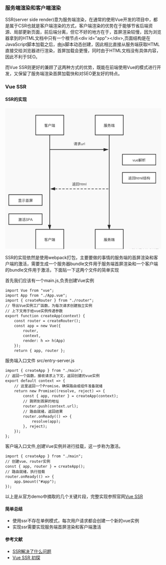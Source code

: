 
### 服务端渲染和客户端渲染
SSR(server side render)意为服务端渲染，在通常的使用Vue开发的项目中，都是属于CSR也就是客户端渲染的方式，客户端渲染的优势在于能够节省后端资源、局部更新页面，前后端分离，但它不好的地方在于，首屏渲染较慢，因为浏览器拿到的HTML文档中只有一个根节点\<div id="app">\</div>,页面结构是在JavaScript脚本加载之后，由js脚本动态创建，因此相比直接从服务端获取HTML直接交给浏览器进行渲染，首屏加载会更慢，同时由于HTML文档没有具体内容，因此不利于SEO。

而Vue SSR则更好的兼顾了这两种方式的优势，既能在前端使用Vue的模式进行开发，又保留了服务端渲染首屏加载快和对SEO更友好的特点。

### Vue SSR

#### SSR的实现
![SSR](./../images/SSR.jpg)

SSR的实现依然是使用webpack打包，主要要做的事情的服务端的首屏渲染和客户端的激活，需要生成一个服务器bundle文件用于服务端首屏渲染和一个客户端的bundle文件用于激活，下面贴一下这两个文件的简单实现

首先我们应该有一个main.js,负责创建Vue实例

```
import Vue from "vue";
import App from "./App.vue";
import { createRouter } from "./router";
// 导出Vue实例⼯⼚函数，为每次请求创建独⽴实例
// 上下⽂⽤于给vue实例传递参数
export function createApp(context) {
    const router = createRouter();
    const app = new Vue({
        router,
        context,
        render: h => h(App)
    });
    return { app, router };
```

服务端入口文件  src/entry-server.js

```
import { createApp } from "./main";
// 返回⼀个函数，接收请求上下⽂，返回创建的vue实例
export default context => {
    // 这⾥返回⼀个Promise，确保路由或组件准备就绪
    return new Promise((resolve, reject) => {
        const { app, router } = createApp(context);
        // 跳转到⾸屏的地址
        router.push(context.url);
        // 路由就绪，返回结果
        router.onReady(() => {
            resolve(app);
        }, reject);
    });
};

```

客户端入口文件,创建Vue实例并进行挂载，这一步称为激活。

```
import { createApp } from "./main";
// 创建vue、router实例
const { app, router } = createApp();
// 路由就绪，执⾏挂载
router.onReady(() => {
    app.$mount("#app");
});

```

以上是从官方demo中摘取的几个关键片段，完整实现参照官网[Vue SSR](https://cn.vuejs.org/v2/guide/ssr.html)
#### 简单总结
- 使用ssr不存在单例模式，每次用户请求都会创建一个新的vue实例
- 实现ssr需要实现服务端首屏渲染和客户端激活


#### 参考文献

- [SSR解决了什么问题](https://vue3js.cn/interview/vue/ssr.html#%E4%B8%80%E3%80%81%E6%98%AF%E4%BB%80%E4%B9%88)
- [Vue SSR 初探](https://juejin.cn/post/6896007907050487816)
